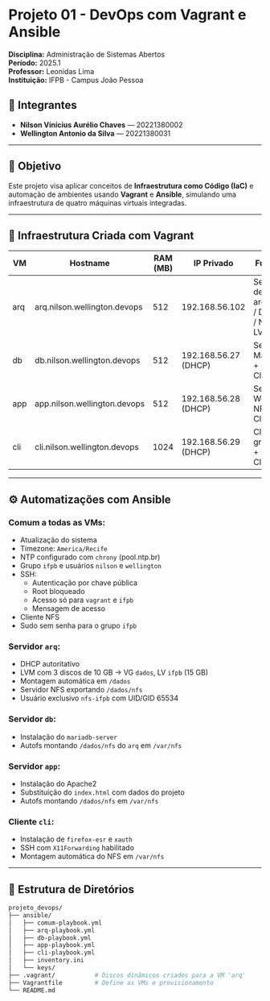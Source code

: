 # Projeto 01 - DevOps com Vagrant e Ansible

**Disciplina:** Administração de Sistemas Abertos  
**Período:** 2025.1  
**Professor:** Leonidas Lima  
**Instituição:** IFPB - Campus João Pessoa

## 👥 Integrantes

- **Nilson Vinícius Aurélio Chaves** — 20221380002
- **Wellington Antonio da Silva** — 20221380031

---

## 🎯 Objetivo

Este projeto visa aplicar conceitos de **Infraestrutura como Código (IaC)** e automação de ambientes usando **Vagrant** e **Ansible**, simulando uma infraestrutura de quatro máquinas virtuais integradas.

---

## 🧱 Infraestrutura Criada com Vagrant

| VM    | Hostname                      | RAM (MB) | IP Privado         | Função             |
|-------|-------------------------------|----------|---------------------|---------------------|
| arq   | arq.nilson.wellington.devops  | 512      | 192.168.56.102      | Servidor de arquivos / DHCP / NFS / LVM |
| db    | db.nilson.wellington.devops   | 512      | 192.168.56.27 (DHCP) | Servidor MariaDB + NFS Cliente |
| app   | app.nilson.wellington.devops  | 512      | 192.168.56.28 (DHCP) | Servidor Web + NFS Cliente |
| cli   | cli.nilson.wellington.devops  | 1024     | 192.168.56.29 (DHCP) | Cliente gráfico + NFS Cliente |

---

## ⚙️ Automatizações com Ansible

### Comum a todas as VMs:
- Atualização do sistema
- Timezone: `America/Recife`
- NTP configurado com `chrony` (pool.ntp.br)
- Grupo `ifpb` e usuários `nilson` e `wellington`
- SSH:
  - Autenticação por chave pública
  - Root bloqueado
  - Acesso só para `vagrant` e `ifpb`
  - Mensagem de acesso
- Cliente NFS
- Sudo sem senha para o grupo `ifpb`

### Servidor `arq`:
- DHCP autoritativo
- LVM com 3 discos de 10 GB → VG `dados`, LV `ifpb` (15 GB)
- Montagem automática em `/dados`
- Servidor NFS exportando `/dados/nfs`
- Usuário exclusivo `nfs-ifpb` com UID/GID 65534

### Servidor `db`:
- Instalação do `mariadb-server`
- Autofs montando `/dados/nfs` do `arq` em `/var/nfs`

### Servidor `app`:
- Instalação do Apache2
- Substituição do `index.html` com dados do projeto
- Autofs montando `/dados/nfs` em `/var/nfs`

### Cliente `cli`:
- Instalação de `firefox-esr` e `xauth`
- SSH com `X11Forwarding` habilitado
- Montagem automática do NFS em `/var/nfs`

---

## 📁 Estrutura de Diretórios

```bash
projeto_devops/
├── ansible/
│   ├── comum-playbook.yml
│   ├── arq-playbook.yml
│   ├── db-playbook.yml
│   ├── app-playbook.yml
│   ├── cli-playbook.yml
│   ├── inventory.ini
│   └── keys/
├── .vagrant/           # Discos dinâmicos criados para a VM 'arq'
├── Vagrantfile         # Define as VMs e provisionamento
└── README.md


